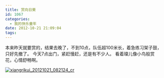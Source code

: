 ```yaml
---
title: 赏向日葵
id: 1067
categories:
  - 我的快乐童年
date: 2012-10-21 21:09:04
tags:
---
```


本来昨天就要赏的，结果去晚了，不到10点，队伍超100米长，着急练习架子鼓，只好先撤了。
今天7点出门，紧赶慢赶，还是有不少人。
看着璨儿像小鸟般赏花，心情舒畅啊。

[![](http://www.candreams.com/images/2012/10/xiangrikui_20121021_082124_cr.jpg "xiangrikui_20121021_082124_cr")](http://www.candreams.com/?attachment_id=1068)